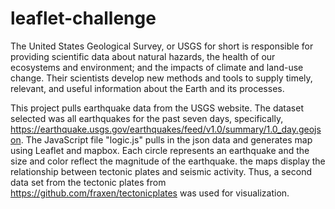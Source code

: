# leaflet-challenge

The United States Geological Survey, or USGS for short is responsible for providing scientific data about natural hazards, the health of our ecosystems and environment; and the impacts of climate and land-use change. Their scientists develop new methods and tools to supply timely, relevant, and useful information about the Earth and its processes.

This project pulls earthquake data from the USGS website. The dataset selected was all earthquakes for the past seven days, specifically, https://earthquake.usgs.gov/earthquakes/feed/v1.0/summary/1.0_day.geojson. The JavaScript file "logic.js" pulls in the json data and generates map using Leaflet and mapbox. Each circle represents an earthquake and the size and color reflect the magnitude of the earthquake. 
the maps display the relationship between tectonic plates and seismic activity. Thus, a second data set from the tectonic plates from https://github.com/fraxen/tectonicplates was used for visualization.
